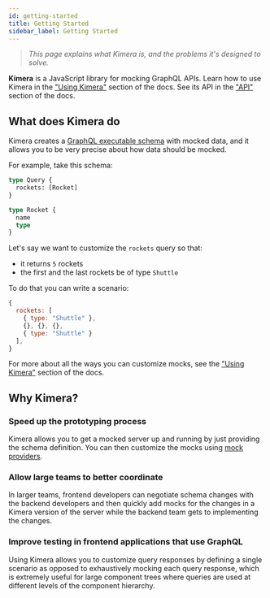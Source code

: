 ```yaml
---
id: getting-started
title: Getting Started
sidebar_label: Getting Started
---
```


> _This page explains what Kimera is, and the problems it's designed to solve._

**Kimera** is a JavaScript library for mocking GraphQL APIs. Learn how to use Kimera in the ["Using Kimera"](/graphql-kimera/docs/setup) section of the docs. See its API in the ["API"](/graphql-kimera/docs/api-get-executable-schema) section of the docs.

## What does Kimera do

Kimera creates a [GraphQL executable schema](/graphql-kimera/docs/glossary#executable-schema) with mocked data, and it allows you to be very precise about how data should be mocked.

For example, take this schema:

```graphql title="typeDefs.graphql"
type Query {
  rockets: [Rocket]
}

type Rocket {
  name
  type
}
```

Let's say we want to customize the `rockets` query so that:

- it returns `5` rockets
- the first and the last rockets be of type `Shuttle`

To do that you can write a scenario:

```js
{
  rockets: [
    { type: "Shuttle" },
    {}, {}, {},
    { type: "Shuttle" }
  ],
}
```

For more about all the ways you can customize mocks, see the ["Using Kimera"](/graphql-kimera/docs/setup) section of the docs.

## Why Kimera?

### Speed up the prototyping process

Kimera allows you to get a mocked server up and running by just providing the schema definition. You can then customize the mocks using [mock providers](/graphql-kimera/docs/glossary#mock-providers).

### Allow large teams to better coordinate

In larger teams, frontend developers can negotiate schema changes with the backend developers and then quickly add mocks for the changes in a Kimera version of the server while the backend team gets to implementing the changes.

### Improve testing in frontend applications that use GraphQL

Using Kimera allows you to customize query responses by defining a single scenario as opposed to exhaustively mocking each query response, which is extremely useful for large component trees where queries are used at different levels of the component hierarchy.
